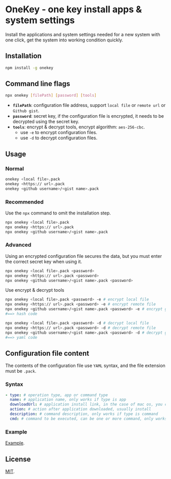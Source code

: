 # OneKey - one key install apps & system settings

Install the applications and system settings needed for a new system with one click, get the system into working condition quickly.

## Installation

```bash
npm install -g onekey
```

## Command line flags

```bash
npx onekey [filePath] [password] [tools]
```

- **`filePath`**: configuration file address, support `local file` or `remote url` or `Github gist`.
- **`password`**: secret key, if the configuration file is encrypted, it needs to be decrypted using the secret key.
- **`tools`**: encrypt & decrypt tools, encrypt algorithm: `aes-256-cbc`.
  - use `-e` to encrypt configuration files.
  - use `-d` to decrypt configuration files.

## Usage

### Normal

```bash
onekey <local file>.pack
onekey <https:// url>.pack
onekey <github username>/<gist name>.pack
```

### Recommended

Use the `npx` command to omit the installation step.

```bash
npx onekey <local file>.pack
npx onekey <https:// url>.pack
npx onekey <github username>/<gist name>.pack
```

### Advanced

Using an encrypted configuration file secures the data, but you must enter the correct secret key when using it.

```bash
npx onekey <local file>.pack <password>
npx onekey <https:// url>.pack <password>
npx onekey <github username>/<gist name>.pack <password>
```

Use encrypt & decrypt tools

```bash
npx onekey <local file>.pack <password> -e # encrypt local file
npx onekey <https:// url>.pack <password> -e # encrypt remote file
npx onekey <github username>/<gist name>.pack <password> -e # encrypt gist file
#==> hash code

npx onekey <local file>.pack <password> -d # decrypt local file
npx onekey <https:// url>.pack <password> -d # decrypt remote file
npx onekey <github username>/<gist name>.pack <password> -d # decrypt gist file
#==> yaml code
```

## Configuration file content

The contents of the configuration file use `YAML` syntax, and the file extension must be `.pack`.

### Syntax

```yml
- type: # operation type, app or command type
  name: # application name, only works if type is app
  downloadUrl: # application install link, in the case of mac os, you can also specify the link for the intel and arm versions separately
  action: # action after application downloaded, usually install
  description: # command description, only works if type is command
  cmd: # command to be executed, can be one or more command, only works if type is command
```

### Example

[Example](examples/apps.pack).

## License

[MIT](LICENSE).
